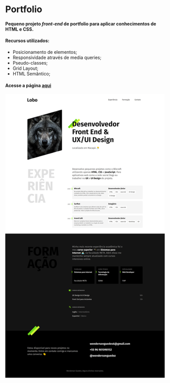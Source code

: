 # Portfolio

#### Pequeno projeto **_front-end_** de portfolio para aplicar conhecimentos de HTML e CSS.

#### Recursos utilizados:

-   Posicionamento de elementos;
-   Responsividade através de media queries;
-   Pseudo-classes;
-   Grid Layout;
-   HTML Semântico;

#### Acesse a página <a href="https://wendersonguedez.github.io/"> aqui </a>

<img src="./img/index.png" alt="Imagem do Projeto Portfolio">
